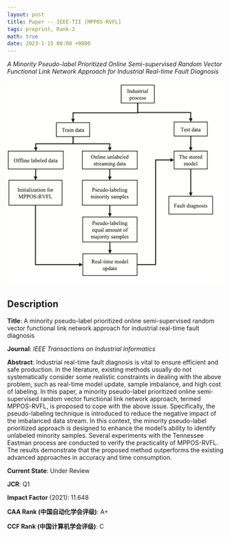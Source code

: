 ```yaml
---
layout: post
title: Paper -- IEEE-TII [MPPOS-RVFL]
tags: preprint, Rank-2
math: true
date: 2023-1-15 00:00 +0800
---
```


*A Minority Pseudo-label Prioritized Online Semi-supervised Random Vector Functional Link Network Approach for Industrial Real-time Fault Diagnosis*

![GA](https://github.com/Samlzy/pics/raw/Samlzy-patch-1/HanPY01.png)


## Description

**Title**: A minority pseudo-label prioritized online semi-supervised random vector functional link network approach for industrial real-time fault diagnosis

**Journal**: *IEEE Transactions on Industrial Informatics*

**Abstract**: Industrial real-time fault diagnosis is vital to ensure efficient and safe production. In the literature, existing methods usually do not systematically consider some realistic constraints in dealing with the above problem, such as real-time model update, sample imbalance, and high cost of labeling. In this paper, a minority pseudo-label prioritized online semi-supervised random vector functional link network approach, termed MPPOS-RVFL, is proposed to cope with the above issue. Specifically, the pseudo-labeling technique is introduced to reduce the negative impact of the imbalanced data stream. In this context, the minority pseudo-label prioritized approach is designed to enhance the model’s ability to identify unlabeled minority samples. Several experiments with the Tennessee Eastman process are conducted to verify the practicality of MPPOS-RVFL. The results demonstrate that the proposed method outperforms the existing advanced approaches in accuracy and time consumption.

**Current State**: Under Review

**JCR**: Q1

**Impact Factor** (2021): 11.648

**CAA Rank (中国自动化学会评级)**: A+

**CCF Rank (中国计算机学会评级)**: C
